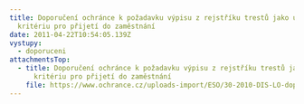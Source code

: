 ```yaml
---
title: Doporučení ochránce k požadavku výpisu z rejstříku trestů jako určujícímu
  kritériu pro přijetí do zaměstnání
date: 2011-04-22T10:54:05.139Z
vystupy:
  - doporuceni
attachmentsTop:
  - title: Doporučení ochránce k požadavku výpisu z rejstříku trestů jako určujícímu
      kritériu pro přijetí do zaměstnání
    file: https://www.ochrance.cz/uploads-import/ESO/30-2010-DIS-LO-doporu%C4%8Den%C3%AD.pdf
---
```

